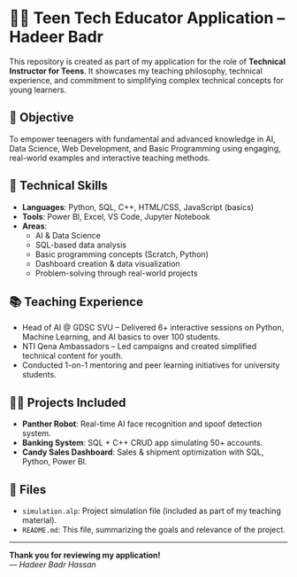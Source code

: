 # 👩‍🏫 Teen Tech Educator Application – Hadeer Badr

This repository is created as part of my application for the role of **Technical Instructor for Teens**. It showcases my teaching philosophy, technical experience, and commitment to simplifying complex technical concepts for young learners.

## 🎯 Objective

To empower teenagers with fundamental and advanced knowledge in AI, Data Science, Web Development, and Basic Programming using engaging, real-world examples and interactive teaching methods.

## 🧠 Technical Skills

- **Languages**: Python, SQL, C++, HTML/CSS, JavaScript (basics)
- **Tools**: Power BI, Excel, VS Code, Jupyter Notebook
- **Areas**:
  - AI & Data Science
  - SQL-based data analysis
  - Basic programming concepts (Scratch, Python)
  - Dashboard creation & data visualization
  - Problem-solving through real-world projects

## 📚 Teaching Experience

- Head of AI @ GDSC SVU – Delivered 6+ interactive sessions on Python, Machine Learning, and AI basics to over 100 students.
- NTI Qena Ambassadors – Led campaigns and created simplified technical content for youth.
- Conducted 1-on-1 mentoring and peer learning initiatives for university students.

## 🧑‍💻 Projects Included

- **Panther Robot**: Real-time AI face recognition and spoof detection system.
- **Banking System**: SQL + C++ CRUD app simulating 50+ accounts.
- **Candy Sales Dashboard**: Sales & shipment optimization with SQL, Python, Power BI.

## 📄 Files

- `simulation.alp`: Project simulation file (included as part of my teaching material).
- `README.md`: This file, summarizing the goals and relevance of the project.

---

**Thank you for reviewing my application!**  
— *Hadeer Badr Hassan*
